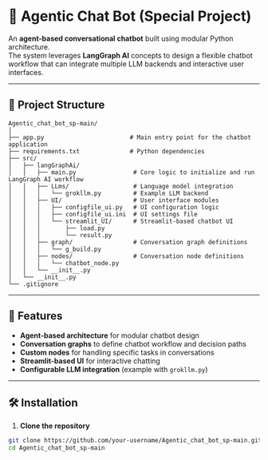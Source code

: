 # 🧠 Agentic Chat Bot (Special Project)

An **agent-based conversational chatbot** built using modular Python architecture.  
The system leverages **LangGraph AI** concepts to design a flexible chatbot workflow that can integrate multiple LLM backends and interactive user interfaces.

---

## 📂 Project Structure

```
Agentic_chat_bot_sp-main/
│
├── app.py                        # Main entry point for the chatbot application
├── requirements.txt              # Python dependencies
├── src/
│   ├── langGraphAi/
│   │   ├── main.py                # Core logic to initialize and run LangGraph AI workflow
│   │   ├── LLms/                  # Language model integration
│   │   │   └── grokllm.py         # Example LLM backend
│   │   ├── UI/                    # User interface modules
│   │   │   ├── configfile_ui.py   # UI configuration logic
│   │   │   ├── configfile_ui.ini  # UI settings file
│   │   │   └── streamlit_UI/      # Streamlit-based chatbot UI
│   │   │       ├── load.py
│   │   │       └── result.py
│   │   ├── graph/                 # Conversation graph definitions
│   │   │   └── g_build.py
│   │   ├── nodes/                 # Conversation node definitions
│   │   │   └── chatbot_node.py
│   │   └── __init__.py
│   └── __init__.py
└── .gitignore
```

---

## 🚀 Features

- **Agent-based architecture** for modular chatbot design
- **Conversation graphs** to define chatbot workflow and decision paths
- **Custom nodes** for handling specific tasks in conversations
- **Streamlit-based UI** for interactive chatting
- **Configurable LLM integration** (example with `grokllm.py`)

---

## 🛠️ Installation

1. **Clone the repository**
```bash
git clone https://github.com/your-username/Agentic_chat_bot_sp-main.git
cd Agentic_chat_bot_sp-main
